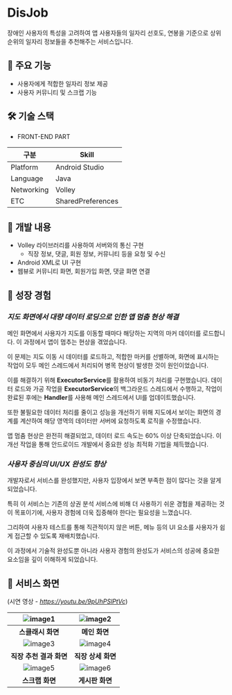 # DisJob



장애인 사용자의 특성을 고려하여 앱 사용자들의 일자리 선호도, 연봉을 기준으로 상위 순위의 일자리 정보들을 추천해주는 서비스입니다.


## 📌 주요 기능


- 사용자에게 적합한 일자리 정보 제공
- 사용자 커뮤니티 및 스크랩 기능


## 🛠 기술 스택


- FRONT-END PART


|구분|Skill|
|------|---|
|Platform|Android Studio|
|Language|Java|
|Networking|Volley|
|ETC|SharedPreferences|


## 📌 개발 내용


- Volley 라이브러리를 사용하여 서버와의 통신 구현
    - 직장 정보, 댓글, 회원 정보, 커뮤니티 등을 요청 및 수신
- Android XML로 UI 구현
- 웹뷰로 커뮤니티 화면, 회원가입 화면, 댓글 화면 연결


## 📌 성장 경험


### *지도 화면에서 대량 데이터 로딩으로 인한 앱 멈춤 현상 해결*

메인 화면에서 사용자가 지도를 이동할 때마다 해당하는 지역의 마커 데이터를 로드합니다. 이 과정에서 앱이 멈추는 현상을 겪었습니다.

이 문제는 지도 이동 시 데이터를 로드하고, 적합한 마커를 선별하며, 화면에 표시하는 작업이 모두 메인 스레드에서 처리되어 병목 현상이 발생한 것이 원인이었습니다.

이를 해결하기 위해 **ExecutorService**를 활용하여 비동기 처리를 구현했습니다. 데이터 로드와 가공 작업을 **ExecutorService**의 백그라운드 스레드에서 수행하고, 작업이 완료된 후에는 **Handler**를 사용해 메인 스레드에서 UI를 업데이트했습니다.

또한 불필요한 데이터 처리를 줄이고 성능을 개선하기 위해 지도에서 보이는 화면의 경계를 계산하여 해당 영역의 데이터만 서버에 요청하도록 로직을 수정했습니다.

앱 멈춤 현상은 완전히 해결되었고, 데이터 로드 속도는 60% 이상 단축되었습니다. 이 개선 작업을 통해 안드로이드 개발에서 중요한 성능 최적화 기법을 체득했습니다.


### *사용자 중심의 UI/UX 완성도 향상*

개발자로서 서비스를 완성했지만, 사용자 입장에서 보면 부족한 점이 많다는 것을 알게 되었습니다.

특히 이 서비스는 기존의 상권 분석 서비스에 비해 더 사용하기 쉬운 경험을 제공하는 것이 목표이기에, 사용자 경험에 더욱 집중해야 한다는 필요성을 느꼈습니다.

그리하여 사용자 테스트를 통해 직관적이지 않은 버튼, 메뉴 등의 UI 요소를 사용자가 쉽게 접근할 수 있도록 재배치했습니다. 

이 과정에서 기술적 완성도뿐 아니라 사용자 경험의 완성도가 서비스의 성공에 중요한 요소임을 깊이 이해하게 되었습니다.


## 📌 서비스 화면


(시연 영상 - *https://youtu.be/9pUhPSlPtVc*)


<div align="center">

| ![image1](https://github.com/user-attachments/assets/7daedc76-a8c8-4f0b-8551-5d906a4a3830) | ![image2](https://github.com/user-attachments/assets/12492a51-b15a-4457-b86a-20fcceac3178) |
|:--------------------------------------------------------:|:--------------------------------------------------------:|
| **스클래시 화면**                                  | **메인 화면**                                  |
| ![image3](https://github.com/user-attachments/assets/63a1f6eb-19a0-416f-b346-6fccecbdba9c) | ![image4](https://github.com/user-attachments/assets/3c14f3c5-f73e-436a-a989-4f6ad160fe4e) |
| **직장 추천 결과 화면**                                  | **직장 상세 화면**                                  |
| ![image5](https://github.com/user-attachments/assets/3b989e5d-f8d0-4d4b-bf21-665338ff9774) | ![image6](https://github.com/user-attachments/assets/92b31305-fd48-40d0-8e6a-15c4220b3d7d) |
| **스크랩 화면**                                  | **게시판 화면**                                  |

</div>


